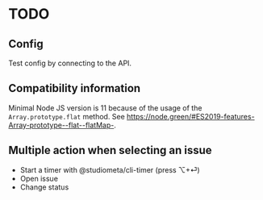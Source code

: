 # TODO

## Config

Test config by connecting to the API.


## Compatibility information

Minimal Node JS version is 11 because of the usage of the `Array.prototype.flat` method. See https://node.green/#ES2019-features-Array-prototype--flat--flatMap-.


## Multiple action when selecting an issue

- Start a timer with @studiometa/cli-timer (press ⌥+⏎)
- Open issue
- Change status
